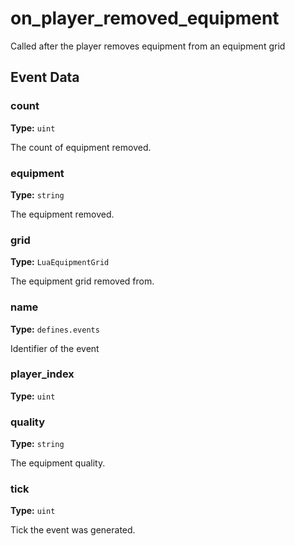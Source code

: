 # on_player_removed_equipment

Called after the player removes equipment from an equipment grid

## Event Data

### count

**Type:** `uint`

The count of equipment removed.

### equipment

**Type:** `string`

The equipment removed.

### grid

**Type:** `LuaEquipmentGrid`

The equipment grid removed from.

### name

**Type:** `defines.events`

Identifier of the event

### player_index

**Type:** `uint`

### quality

**Type:** `string`

The equipment quality.

### tick

**Type:** `uint`

Tick the event was generated.

